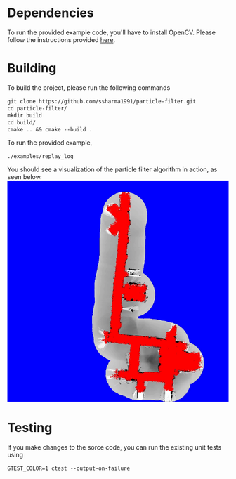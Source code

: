 # Dependencies
To run the provided example code, you'll have to install OpenCV. Please follow the instructions provided [here](https://opencv.org/get-started/).

# Building
To build the project, please run the following commands
```
git clone https://github.com/ssharma1991/particle-filter.git
cd particle-filter/
mkdir build
cd build/
cmake .. && cmake --build .
```

To run the provided example,
```
./examples/replay_log
```
You should see a visualization of the particle filter algorithm in action, as seen below.
![log1_replay](video/log1_replay.gif)

# Testing
If you make changes to the sorce code, you can run the existing unit tests using
```
GTEST_COLOR=1 ctest --output-on-failure
```